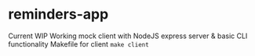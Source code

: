 # reminders-app
Current WIP
Working mock client with NodeJS express server & basic CLI functionality
Makefile for client 
`make client`
